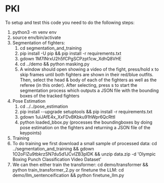 # PKI

To setup and test this code you need to do the following steps:
1. python3 -m venv env
2. source env/bin/activate
3. Segmentation of fighters:
   1. cd segmentation_and_training
   2. pip install -U pip && pip install -r requirements.txt
   3. gdown 1M7INrxU2h5fCPgSCPzpt1cw_XdhQ8VHE
   4. cd ../demo && python masking.py
   5. A window should open showing a video of the fight, press/hold x to skip frames until both fighters are shown in their red/blue outfits. Then, select the head & body of each of the fighters as well as the referee (in this order). After selecting, press s to start the segmentation process which outputs a JSON file with the bounding boxes of the tracked fighters
4. Pose Estimation
   1. cd ../../pose_estimation
   2. pip install --upgrade setuptools && pip install -r requirements.txt
   3. gdown 1uiJAfE4x_XxFDvBKbku91hWpr6QcRttI
   4. python loaded_bbox.py (processes the boundingboxes by doing pose estimation on the fighters and returning a JSON file of the keypoints)
5. Training
  1. To do training we first download a small sample of processed data: cd ../segmentation_and_training && gdown 1O2oFlZu9tbkrzSN7du5d1JCvIZB3plDK && unzip data.zip -d 'Olympic Boxing Punch Classification Video Dataset'
  2. We can then either train the transformer: cd demo/transformer && python train_transformer_2.py or finetune the LLM: cd demo/llm_sentenceification && python finetune_llm.py
